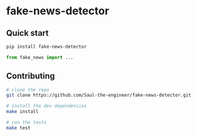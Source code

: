 # fake-news-detector

## Quick start

```bash
pip install fake-news-detector
```

```python
from fake_news import ...
```

## Contributing

```bash
# clone the repo
git clone https://github.com/Saul-the-engineer/fake-news-detector.git

# install the dev dependencies
make install

# run the tests
make test
```
